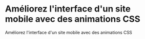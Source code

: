 # Améliorez l'interface d'un site mobile avec des animations CSS
Améliorez l'interface d'un site mobile avec des animations CSS
